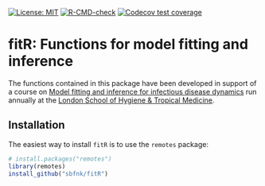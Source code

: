 
[![License:
MIT](https://img.shields.io/badge/License-MIT-yellow.svg)](https://opensource.org/license/mit/)
[![R-CMD-check](https://github.com/%7B%7B%20gh_repo%20%7D%7D/actions/workflows/R-CMD-check.yaml/badge.svg)](https://github.com/%7B%7B%20gh_repo%20%7D%7D/actions/workflows/R-CMD-check.yaml)
[![Codecov test
coverage](https://codecov.io/gh/%7B%7B%20gh_repo%20%7D%7D/branch/main/graph/badge.svg)](https://app.codecov.io/gh/%7B%7B%20gh_repo%20%7D%7D?branch=main)

# fitR: Functions for model fitting and inference

The functions contained in this package have been developed in support
of a course on [Model fitting and inference for infectious disease
dynamics](http://sbfnk.github.io/mfiidd/) run annually at the [London
School of Hygiene & Tropical Medicine](https://www.lshtm.ac.uk).

## Installation

The easiest way to install `fitR` is to use the `remotes` package:

``` r
# install.packages("remotes")
library(remotes)
install_github("sbfnk/fitR")
```
